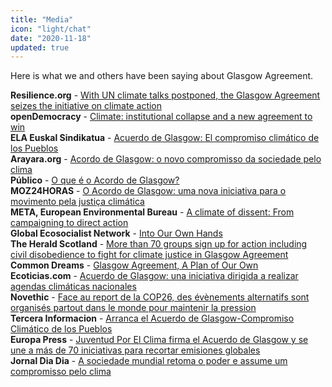 ```yaml
---
title: "Media"
icon: "light/chat"
date: "2020-11-18"
updated: true
---
```


Here is what we and others have been saying about Glasgow Agreement.  

**Resilience.org** - [With UN climate talks postponed, the Glasgow Agreement seizes the initiative on climate action](https://www.resilience.org/stories/2020-10-09/with-un-climate-talks-postponed-the-glasgow-agreement-seizes-the-initiative-on-climate-action/)  
**openDemocracy** - [Climate: institutional collapse and a new agreement to win](https://www.opendemocracy.net/en/can-europe-make-it/climate-institutional-collapse-and-new-agreement-win/)  
**ELA Euskal Sindikatua** - [Acuerdo de Glasgow: El compromiso climático de los Pueblos](https://www.ela.eus/es/medio-ambiente/noticias/acuerdo-de-glasgow-el-compromiso-climatico-de-los-pueblos)  
**Arayara.org** - [Acordo de Glasgow: o novo compromisso da sociedade pelo clima](https://www.arayara.org/acordo-de-glasgow-o-novo-compromisso-da-sociedade-pelo-clima/)  
**Público** - [O que é o Acordo de Glasgow?](https://www.publico.pt/2020/11/06/opiniao/opiniao/acordo-glasgow-1938272)  
**MOZ24HORAS** - [O Acordo de Glasgow: uma nova iniciativa para o movimento pela justiça climática](https://www.moz24h.co.mz/post/o-acordo-de-glasgow-uma-nova-iniciativa-para-o-movimento-pela-justi%C3%A7a-clim%C3%A1tica)  
**META, European Environmental Bureau** - [A climate of dissent: From campaigning to direct action](https://meta.eeb.org/2020/06/25/from-climate-campaigning-to-direct-action/)  
**Global Ecosocialist Network** - [Into Our Own Hands](http://www.globalecosocialistnetwork.net/2020/10/27/into-our-own-hands/)  
**The Herald Scotland** - [More than 70 groups sign up for action including civil disobedience to fight for climate justice in Glasgow Agreement](https://www.heraldscotland.com/news/18860182.70-groups-sign-action-including-civil-disobedience-fight-climate-justice-glasgow-agreement/)  
**Common Dreams** - [Glasgow Agreement, A Plan of Our Own](https://www.commondreams.org/views/2020/11/16/glasgow-agreement-plan-our-own)  
**Ecoticias.com** - [Acuerdo de Glasgow: una iniciativa dirigida a realizar agendas climáticas nacionales](https://www.ecoticias.com/cambio-climatico/206131/Acuerdo-Glasgow-iniciativa-dirigida-realizar-agendas-climaticas-nacionales)  
**Novethic** - [Face au report de la COP26, des évènements alternatifs sont organisés partout dans le monde pour maintenir la pression](https://www.novethic.fr/actualite/environnement/climat/isr-rse/malgre-le-report-de-la-cop26-des-evenements-alternatifs-sont-organises-partout-dans-le-monde-pour-lancer-le-compte-a-rebours-149198.html)  
**Tercera Informacion** - [Arranca el Acuerdo de Glasgow-Compromiso Climático de los Pueblos](https://www.tercerainformacion.es/articulo/internacional/16/11/2020/arranca-el-acuerdo-de-glasgow-compromiso-climatico-de-los-pueblos/)  
**Europa Press** - [Juventud Por El Clima firma el Acuerdo de Glasgow y se une a más de 70 iniciativas para recortar emisiones globales](https://amp.europapress.es/sociedad/medio-ambiente-00647/noticia-juventud-clima-firma-acuerdo-glasgow-une-mas-70-iniciativas-recortar-emisiones-globales-20201116144851.html)  
**Jornal Dia Dia** - [A sociedade mundial retoma o poder e assume um compromisso pelo clima](http://jornaldiadia.com.br/2020/2020/11/18/a-sociedade-mundial-retoma-o-poder-e-assume-um-compromisso-pelo-clima/)  